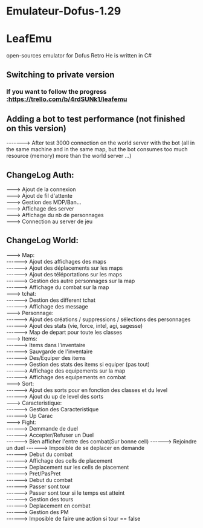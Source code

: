 # Emulateur-Dofus-1.29


LeafEmu
========

open-sources emulator for Dofus Retro
He is written in C#

## **Switching to private version**

### If you want to follow the progress :https://trello.com/b/4rdSUNk1/leafemu
  
    

## Adding a bot to test performance (not finished on this version)
-------> After test 3000 connection on the world server with the bot (all in the same machine and in the same map, but the bot consumes too much resource (memory) more than the 
world server ...)
## ChangeLog Auth:  
---> Ajout de la connexion  
---> Ajout de fil d'attente  
---> Gestion des MDP/Ban...   
---> Affichage des server  
---> Affichage du nb de personnages  
---> Connection au server de jeu  

## ChangeLog World:  
---> Map:  
------> Ajout des affichages des maps  
------> Ajout des déplacements sur les maps  
------> Ajout des téléportations sur les maps  
------> Gestion des autre personnages sur la map  
------> Affichage du combat sur la map  
---> tchat:  
------> Destion des different tchat  
------> Affichage des message  
---> Personnage:  
------> Ajout des créations / suppressions / sélections des personnages  
------> Ajout des stats (vie, force, intel, agi, sagesse)  
------> Map de depart pour toute les classes  
---> Items:  
------> Items dans l'inventaire  
------> Sauvgarde de l'inventaire  
------> Des/Equiper des items  
------> Gestion des stats des items  si equiper (pas tout)  
------> Affichage des equipements sur la map  
------> Affichage des equipements en combat  
---> Sort:    
------> Ajout des sorts pour en fonction des classes et du level  
------> Ajout du up de level des sorts  
---> Caracteristique:  
------> Gestion des Caracteristique  
------> Up Carac  
---> Fight:  
------> Demmande de duel  
------> Accepter/Refuser un Duel  
------> Bien afficher l'entre des combat(Sur bonne cell)
------> Rejoindre un duel
------> Imposible de se deplacer en demande  
------> Debut du combat  
------> Affichage des cells de placement  
------> Deplacement sur les cells de placement  
------> Pret/PasPret    
------> Debut du combat  
------> Passer sont tour  
------> Passer sont tour si le temps est atteint  
------> Gestion des tours  
------> Deplacement en combat  
------> Gestion des PM  
------> Imposible de faire une action si tour == false  
    
    


    
    
